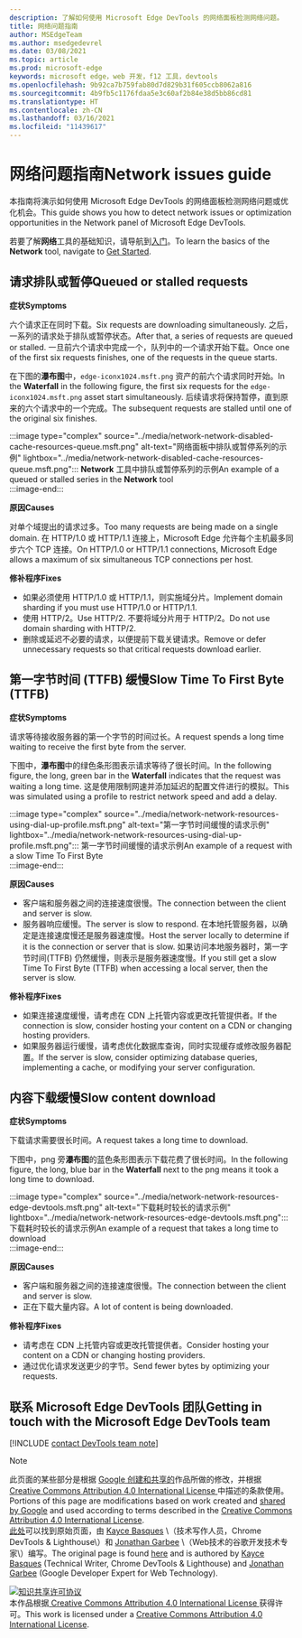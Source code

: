 ```yaml
---
description: 了解如何使用 Microsoft Edge DevTools 的网络面板检测网络问题。
title: 网络问题指南
author: MSEdgeTeam
ms.author: msedgedevrel
ms.date: 03/08/2021
ms.topic: article
ms.prod: microsoft-edge
keywords: microsoft edge，web 开发，f12 工具，devtools
ms.openlocfilehash: 9b92ca7b759fab80d7d829b31f605ccb8062a816
ms.sourcegitcommit: 4b9fb5c1176fdaa5e3c60af2b84e38d5bb86cd81
ms.translationtype: HT
ms.contentlocale: zh-CN
ms.lasthandoff: 03/16/2021
ms.locfileid: "11439617"
---
```

<!-- Copyright Kayce Basques and Jonathan Garbee

   Licensed under the Apache License, Version 2.0 (the "License");
   you may not use this file except in compliance with the License.
   You may obtain a copy of the License at

       https://www.apache.org/licenses/LICENSE-2.0

   Unless required by applicable law or agreed to in writing, software
   distributed under the License is distributed on an "AS IS" BASIS,
   WITHOUT WARRANTIES OR CONDITIONS OF ANY KIND, either express or implied.
   See the License for the specific language governing permissions and
   limitations under the License.  -->

# <a name="network-issues-guide"></a><span data-ttu-id="abae9-104">网络问题指南</span><span class="sxs-lookup"><span data-stu-id="abae9-104">Network issues guide</span></span>  

<span data-ttu-id="abae9-105">本指南将演示如何使用 Microsoft Edge DevTools 的网络面板检测网络问题或优化机会。</span><span class="sxs-lookup"><span data-stu-id="abae9-105">This guide shows you how to detect network issues or optimization opportunities in the Network panel of Microsoft Edge DevTools.</span></span>  

<span data-ttu-id="abae9-106">若要了解**网络**工具的基础知识，请导航到[入门][NetworkPerformance]。</span><span class="sxs-lookup"><span data-stu-id="abae9-106">To learn the basics of the **Network** tool, navigate to [Get Started][NetworkPerformance].</span></span>  

## <a name="queued-or-stalled-requests"></a><span data-ttu-id="abae9-107">请求排队或暂停</span><span class="sxs-lookup"><span data-stu-id="abae9-107">Queued or stalled requests</span></span>  

**<span data-ttu-id="abae9-108">症状</span><span class="sxs-lookup"><span data-stu-id="abae9-108">Symptoms</span></span>**  

<span data-ttu-id="abae9-109">六个请求正在同时下载。</span><span class="sxs-lookup"><span data-stu-id="abae9-109">Six requests are downloading simultaneously.</span></span>  <span data-ttu-id="abae9-110">之后，一系列的请求处于排队或暂停状态。</span><span class="sxs-lookup"><span data-stu-id="abae9-110">After that, a series of requests are queued or stalled.</span></span>  <span data-ttu-id="abae9-111">一旦前六个请求中完成一个，队列中的一个请求开始下载。</span><span class="sxs-lookup"><span data-stu-id="abae9-111">Once one of the first six requests finishes, one of the requests in the queue starts.</span></span>  

<span data-ttu-id="abae9-112">在下图的**瀑布图**中，`edge-iconx1024.msft.png` 资产的前六个请求同时开始。</span><span class="sxs-lookup"><span data-stu-id="abae9-112">In the **Waterfall** in the following figure, the first six requests for the `edge-iconx1024.msft.png` asset start simultaneously.</span></span>  <span data-ttu-id="abae9-113">后续请求将保持暂停，直到原来的六个请求中的一个完成。</span><span class="sxs-lookup"><span data-stu-id="abae9-113">The subsequent requests are stalled until one of the original six finishes.</span></span>  

:::image type="complex" source="../media/network-network-disabled-cache-resources-queue.msft.png" alt-text="网络面板中排队或暂停系列的示例" lightbox="../media/network-network-disabled-cache-resources-queue.msft.png":::
   <span data-ttu-id="abae9-115">**Network** 工具中排队或暂停系列的示例</span><span class="sxs-lookup"><span data-stu-id="abae9-115">An example of a queued or stalled series in the **Network** tool</span></span>  
:::image-end:::  

**<span data-ttu-id="abae9-116">原因</span><span class="sxs-lookup"><span data-stu-id="abae9-116">Causes</span></span>**  

<span data-ttu-id="abae9-117">对单个域提出的请求过多。</span><span class="sxs-lookup"><span data-stu-id="abae9-117">Too many requests are being made on a single domain.</span></span>  <span data-ttu-id="abae9-118">在 HTTP/1.0 或 HTTP/1.1 连接上，Microsoft Edge 允许每个主机最多同步六个 TCP 连接。</span><span class="sxs-lookup"><span data-stu-id="abae9-118">On HTTP/1.0 or HTTP/1.1 connections, Microsoft Edge allows a maximum of six simultaneous TCP connections per host.</span></span>  

**<span data-ttu-id="abae9-119">修补程序</span><span class="sxs-lookup"><span data-stu-id="abae9-119">Fixes</span></span>**  

*   <span data-ttu-id="abae9-120">如果必须使用 HTTP/1.0 或 HTTP/1.1，则实施域分片。</span><span class="sxs-lookup"><span data-stu-id="abae9-120">Implement domain sharding if you must use HTTP/1.0 or HTTP/1.1.</span></span>  
*   <span data-ttu-id="abae9-121">使用 HTTP/2。</span><span class="sxs-lookup"><span data-stu-id="abae9-121">Use HTTP/2.</span></span>  <span data-ttu-id="abae9-122">不要将域分片用于 HTTP/2。</span><span class="sxs-lookup"><span data-stu-id="abae9-122">Do not use domain sharding with HTTP/2.</span></span>  
*   <span data-ttu-id="abae9-123">删除或延迟不必要的请求，以便提前下载关键请求。</span><span class="sxs-lookup"><span data-stu-id="abae9-123">Remove or defer unnecessary requests so that critical requests download earlier.</span></span>  
    
## <a name="slow-time-to-first-byte-ttfb"></a><span data-ttu-id="abae9-124">第一字节时间 (TTFB) 缓慢</span><span class="sxs-lookup"><span data-stu-id="abae9-124">Slow Time To First Byte (TTFB)</span></span>  

**<span data-ttu-id="abae9-125">症状</span><span class="sxs-lookup"><span data-stu-id="abae9-125">Symptoms</span></span>**  

<span data-ttu-id="abae9-126">请求等待接收服务器的第一个字节的时间过长。</span><span class="sxs-lookup"><span data-stu-id="abae9-126">A request spends a long time waiting to receive the first byte from the server.</span></span>  

<span data-ttu-id="abae9-127">下图中，**瀑布图**中的绿色条形图表示请求等待了很长时间。</span><span class="sxs-lookup"><span data-stu-id="abae9-127">In the following figure, the long, green bar in the **Waterfall** indicates that the request was waiting a long time.</span></span>  <span data-ttu-id="abae9-128">这是使用限制网速并添加延迟的配置文件进行的模拟。</span><span class="sxs-lookup"><span data-stu-id="abae9-128">This was simulated using a profile to restrict network speed and add a delay.</span></span>  

:::image type="complex" source="../media/network-network-resources-using-dial-up-profile.msft.png" alt-text="第一字节时间缓慢的请求示例" lightbox="../media/network-network-resources-using-dial-up-profile.msft.png":::
   <span data-ttu-id="abae9-130">第一字节时间缓慢的请求示例</span><span class="sxs-lookup"><span data-stu-id="abae9-130">An example of a request with a slow Time To First Byte</span></span>  
:::image-end:::  

**<span data-ttu-id="abae9-131">原因</span><span class="sxs-lookup"><span data-stu-id="abae9-131">Causes</span></span>**  

*   <span data-ttu-id="abae9-132">客户端和服务器之间的连接速度很慢。</span><span class="sxs-lookup"><span data-stu-id="abae9-132">The connection between the client and server is slow.</span></span>  
*   <span data-ttu-id="abae9-133">服务器响应缓慢。</span><span class="sxs-lookup"><span data-stu-id="abae9-133">The server is slow to respond.</span></span>  <span data-ttu-id="abae9-134">在本地托管服务器，以确定是连接速度慢还是服务器速度慢。</span><span class="sxs-lookup"><span data-stu-id="abae9-134">Host the server locally to determine if it is the connection or server that is slow.</span></span>  <span data-ttu-id="abae9-135">如果访问本地服务器时，第一字节时间\(TTFB\) 仍然缓慢，则表示是服务器速度慢。</span><span class="sxs-lookup"><span data-stu-id="abae9-135">If you still get a slow Time To First Byte \(TTFB\) when accessing a local server, then the server is slow.</span></span>  
    
**<span data-ttu-id="abae9-136">修补程序</span><span class="sxs-lookup"><span data-stu-id="abae9-136">Fixes</span></span>**  

*   <span data-ttu-id="abae9-137">如果连接速度缓慢，请考虑在 CDN 上托管内容或更改托管提供者。</span><span class="sxs-lookup"><span data-stu-id="abae9-137">If the connection is slow, consider hosting your content on a CDN or changing hosting providers.</span></span>  
*   <span data-ttu-id="abae9-138">如果服务器运行缓慢，请考虑优化数据库查询，同时实现缓存或修改服务器配置。</span><span class="sxs-lookup"><span data-stu-id="abae9-138">If the server is slow, consider optimizing database queries, implementing a cache, or modifying your server configuration.</span></span>  
    
## <a name="slow-content-download"></a><span data-ttu-id="abae9-139">内容下载缓慢</span><span class="sxs-lookup"><span data-stu-id="abae9-139">Slow content download</span></span>  

**<span data-ttu-id="abae9-140">症状</span><span class="sxs-lookup"><span data-stu-id="abae9-140">Symptoms</span></span>**  

<span data-ttu-id="abae9-141">下载请求需要很长时间。</span><span class="sxs-lookup"><span data-stu-id="abae9-141">A request takes a long time to download.</span></span>  

<span data-ttu-id="abae9-142">下图中，png 旁**瀑布图**的蓝色条形图表示下载花费了很长时间。</span><span class="sxs-lookup"><span data-stu-id="abae9-142">In the following figure, the long, blue bar in the **Waterfall** next to the png means it took a long time to download.</span></span>  

:::image type="complex" source="../media/network-network-resources-edge-devtools.msft.png" alt-text="下载耗时较长的请求示例" lightbox="../media/network-network-resources-edge-devtools.msft.png":::
   <span data-ttu-id="abae9-144">下载耗时较长的请求示例</span><span class="sxs-lookup"><span data-stu-id="abae9-144">An example of a request that takes a long time to download</span></span>  
:::image-end:::  

**<span data-ttu-id="abae9-145">原因</span><span class="sxs-lookup"><span data-stu-id="abae9-145">Causes</span></span>**  

*   <span data-ttu-id="abae9-146">客户端和服务器之间的连接速度很慢。</span><span class="sxs-lookup"><span data-stu-id="abae9-146">The connection between the client and server is slow.</span></span>  
*   <span data-ttu-id="abae9-147">正在下载大量内容。</span><span class="sxs-lookup"><span data-stu-id="abae9-147">A lot of content is being downloaded.</span></span>  
    
**<span data-ttu-id="abae9-148">修补程序</span><span class="sxs-lookup"><span data-stu-id="abae9-148">Fixes</span></span>**  

*   <span data-ttu-id="abae9-149">请考虑在 CDN 上托管内容或更改托管提供者。</span><span class="sxs-lookup"><span data-stu-id="abae9-149">Consider hosting your content on a CDN or changing hosting providers.</span></span>  
*   <span data-ttu-id="abae9-150">通过优化请求发送更少的字节。</span><span class="sxs-lookup"><span data-stu-id="abae9-150">Send fewer bytes by optimizing your requests.</span></span>  
    
<!--   ## Contribute knowledge  

Do you have a network issue that should be added to this guide?  

*   Send a tweet to [@EdgeDevTools][MicrosoftEdgeTweet].  
*   Choose **Send Feedback** \(![Send Feedback](../media/smile-icon.msft.png)\) in the DevTools or select `Alt`+`Shift`+`I` \(Windows, Linux\) or `Option`+`Shift`+`I` \(macOS\) to provide feedback or feature requests.  
*   [Open an issue][WebFundamentalsIssue] on the docs repo.  -->  
    
## <a name="getting-in-touch-with-the-microsoft-edge-devtools-team"></a><span data-ttu-id="abae9-151">联系 Microsoft Edge DevTools 团队</span><span class="sxs-lookup"><span data-stu-id="abae9-151">Getting in touch with the Microsoft Edge DevTools team</span></span>  

[!INCLUDE [contact DevTools team note](../includes/contact-devtools-team-note.md)]  

<!-- links -->  

[NetworkPerformance]: ./index.md "使用 Microsoft Edge DevTools 检测网络活动 | Microsoft Docs"  

[MicrosoftEdgeTweet]: https://twitter.com/intent/tweet?text=@EdgeDevTools%20[Network%20Issues%20Guide%20Suggestion]  

[WebFundamentalsIssue]: https://github.com/MicrosoftDocs/edge-developer/issues/new?title=%5BDevTools%20Network%20Issues%20Guide%20Suggestion%5D "新问题 - MicrosoftDocs/edge-developer"  

> [!NOTE]
> <span data-ttu-id="abae9-154">此页面的某些部分是根据 [Google 创建和共享的][GoogleSitePolicies]作品所做的修改，并根据[ Creative Commons Attribution 4.0 International License ][CCA4IL]中描述的条款使用。</span><span class="sxs-lookup"><span data-stu-id="abae9-154">Portions of this page are modifications based on work created and [shared by Google][GoogleSitePolicies] and used according to terms described in the [Creative Commons Attribution 4.0 International License][CCA4IL].</span></span>  
> <span data-ttu-id="abae9-155">[此处](https://developers.google.com/web/tools/chrome-devtools/network/issues)可以找到原始页面，由 [Kayce Basques][KayceBasques] \（技术写作人员，Chrome DevTools \& Lighthouse\）和 [Jonathan Garbee][JonathanGarbee] \（Web技术的谷歌开发技术专家\）编写。</span><span class="sxs-lookup"><span data-stu-id="abae9-155">The original page is found [here](https://developers.google.com/web/tools/chrome-devtools/network/issues) and is authored by [Kayce Basques][KayceBasques] \(Technical Writer, Chrome DevTools \& Lighthouse\) and [Jonathan Garbee][JonathanGarbee] \(Google Developer Expert for Web Technology\).</span></span>  

[![知识共享许可协议][CCby4Image]][CCA4IL]  
<span data-ttu-id="abae9-157">本作品根据[ Creative Commons Attribution 4.0 International License ][CCA4IL]获得许可。</span><span class="sxs-lookup"><span data-stu-id="abae9-157">This work is licensed under a [Creative Commons Attribution 4.0 International License][CCA4IL].</span></span>  

[CCA4IL]: https://creativecommons.org/licenses/by/4.0  
[CCby4Image]: https://i.creativecommons.org/l/by/4.0/88x31.png  
[GoogleSitePolicies]: https://developers.google.com/terms/site-policies  
[KayceBasques]: https://developers.google.com/web/resources/contributors/kaycebasques  
[JonathanGarbee]: https://developers.google.com/web/resources/contributors/jonathangarbee
